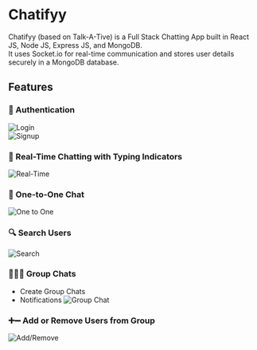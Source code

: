 # Chatifyy

Chatifyy (based on Talk-A-Tive) is a Full Stack Chatting App built in React JS, Node JS, Express JS, and MongoDB.  
It uses Socket.io for real-time communication and stores user details securely in a MongoDB database.

## Features

### 🔐 Authentication
![Login](https://github.com/piyush-eon/mern-chat-app/blob/master/screenshots/login.PNG)  
![Signup](https://github.com/piyush-eon/mern-chat-app/blob/master/screenshots/signup.PNG)

### 💬 Real-Time Chatting with Typing Indicators
![Real-Time](https://github.com/piyush-eon/mern-chat-app/blob/master/screenshots/real-time.PNG)

### 👥 One-to-One Chat
![One to One](https://github.com/piyush-eon/mern-chat-app/blob/master/screenshots/mainscreen.PNG)

### 🔍 Search Users
![Search](https://github.com/piyush-eon/mern-chat-app/blob/master/screenshots/search.PNG)

### 👨‍👩‍👧 Group Chats
- Create Group Chats
- Notifications
![Group Chat](https://github.com/piyush-eon/mern-chat-app/blob/master/screenshots/new%20grp.PNG)

### ➕➖ Add or Remove Users from Group
![Add/Remove](https://github.com/piyush-eon/mern-chat-app/blob/master/screenshots/add%20rem.PNG)

